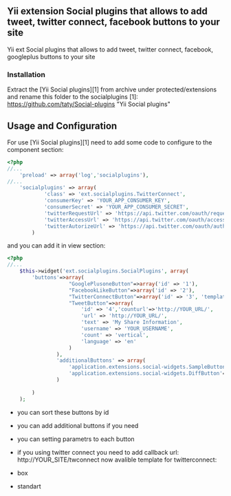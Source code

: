 ## Yii extension Social plugins that allows to add tweet, twitter connect, facebook buttons to your site
Yii ext Social plugins that allows to add tweet, twitter connect, facebook, googleplus buttons to your site  

### Installation ###

Extract the [Yii Social plugins][1] from archive under protected/extensions and rename this folder to the socialplugins
[1]: https://github.com/taty/Social-plugins        "Yii Social plugins"

## Usage and Configuration ##

For use [Yii Social plugins][1] need to add some code to configure to the component section:

``` php
<?php
//...
	'preload' => array('log','socialplugins'),
//...
	'socialplugins' => array(
            'class' => 'ext.socialplugins.TwitterConnect',
            'consumerKey' => 'YOUR_APP_CONSUMER_KEY',
            'consumerSecret' => 'YOUR_APP_CONSUMER_SECRET',
            'twitterRequestUrl' => 'https://api.twitter.com/oauth/request_token',
            'twitterAccessUrl' => 'https://api.twitter.com/oauth/access_token',
            'twitterAutorizeUrl' => 'https://api.twitter.com/oauth/authorize' 
        )
```
and you can add it in view section:

``` php
<?php 
//... 
	$this->widget('ext.socialplugins.SocialPlugins', array(
		'buttons'=>array(
                    "GooglePlusoneButton"=>array('id' => '1'),
                    "FacebookLikeButton"=>array('id' => '2'),
                    "TwitterConnectButton"=>array('id' => '3', 'template'=>'standart'),
                    "TweetButton"=>array(
                        'id' => '4','counturl'=>'http://YOUR_URL/',
                        'url' => 'http://YOUR_URL/',
                        'text' => 'My Share Information',
                        'username' => 'YOUR_USERNAME',
                        'count' => 'vertical',
                        'language' => 'en'
                    )
                ),
                'additionalButtons' => array(
                    'application.extensions.social-widgets.SampleButton'=>array('id'=>'5'),
                    'application.extensions.social-widgets.DiffButton'=>array('id'=>'6'),
                )
               
       	)
    );          
```
- you can sort these buttons by id
- you can add additional buttons if you need
- you can setting parametrs to each button
- if you using twitter connect you need to add callback url: http://YOUR_SITE/twconnect
now avalible template for twitterconnect:

- box
- standart

